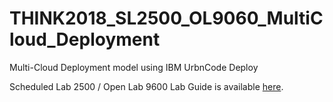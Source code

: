 # THINK2018_SL2500_OL9060_MultiCloud_Deployment
Multi-Cloud Deployment model using IBM UrbnCode Deploy

Scheduled Lab 2500 / Open Lab 9600 Lab Guide is available [here](/Think18_SL2500_OL9060.pdf).
